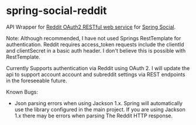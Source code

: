 spring-social-reddit
====================

API Wrapper for [Reddit OAuth2 RESTful web service](http://www.reddit.com/dev/api) 
for [Spring Social](http://projects.spring.io/spring-social/).

Note: Although recommended, I have not used Springs RestTemplate for authentication. Reddit requires access_token requests include the clientId and clientSecret in a basic auth header. I don't believe this is possible with RestTemplate. 

Currently Supports authentication via Reddit using OAuth 2. I will update the api to support account account and subreddit settings via REST endpoints in the foreseeable future.


Known Bugs:
- Json parsing errors when using Jackson 1.x. Spring will automatically use the library configured in the main project. If you are using Jackson 1.x there may be errors when parsing The Reddit HTTP response.

